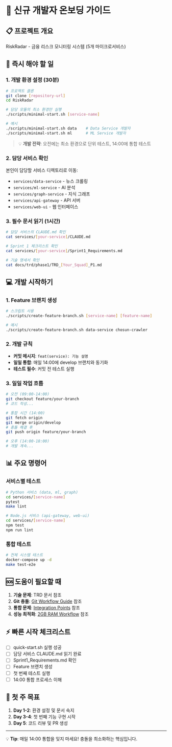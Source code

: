 # 🚀 신규 개발자 온보딩 가이드

## 📋 프로젝트 개요
RiskRadar - 금융 리스크 모니터링 시스템 (5개 마이크로서비스)

## 🎯 즉시 해야 할 일

### 1. 개발 환경 설정 (30분)
```bash
# 프로젝트 클론
git clone [repository-url]
cd RiskRadar

# 담당 모듈의 최소 환경만 실행
./scripts/minimal-start.sh [service-name]

# 예시
./scripts/minimal-start.sh data    # Data Service 개발자
./scripts/minimal-start.sh ml      # ML Service 개발자
```

> 💡 **개발 전략**: 오전에는 최소 환경으로 단위 테스트, 14:00에 통합 테스트

### 2. 담당 서비스 확인
본인이 담당할 서비스 디렉토리로 이동:
- `services/data-service` - 뉴스 크롤링
- `services/ml-service` - AI 분석
- `services/graph-service` - 지식 그래프
- `services/api-gateway` - API 서버
- `services/web-ui` - 웹 인터페이스

### 3. 필수 문서 읽기 (1시간)
```bash
# 담당 서비스의 CLAUDE.md 확인
cat services/[your-service]/CLAUDE.md

# Sprint 1 체크리스트 확인
cat services/[your-service]/Sprint1_Requirements.md

# 기술 명세서 확인
cat docs/trd/phase1/TRD_[Your_Squad]_P1.md
```

## 💻 개발 시작하기

### 1. Feature 브랜치 생성
```bash
# 스크립트 사용
./scripts/create-feature-branch.sh [service-name] [feature-name]

# 예시
./scripts/create-feature-branch.sh data-service chosun-crawler
```

### 2. 개발 규칙
- **커밋 메시지**: `feat(service): 기능 설명`
- **일일 통합**: 매일 14:00에 develop 브랜치와 동기화
- **테스트 필수**: 커밋 전 테스트 실행

### 3. 일일 작업 흐름
```bash
# 오전 (09:00-14:00)
git checkout feature/your-branch
# 코드 작성...

# 통합 시간 (14:00)
git fetch origin
git merge origin/develop
# 충돌 해결 후
git push origin feature/your-branch

# 오후 (14:00-18:00)
# 개발 계속...
```

## 📊 주요 명령어

### 서비스별 테스트
```bash
# Python 서비스 (data, ml, graph)
cd services/[service-name]
pytest
make lint

# Node.js 서비스 (api-gateway, web-ui)
cd services/[service-name]
npm test
npm run lint
```

### 통합 테스트
```bash
# 전체 시스템 테스트
docker-compose up -d
make test-e2e
```

## 🆘 도움이 필요할 때

1. **기술 문제**: TRD 문서 참조
2. **Git 충돌**: [Git Workflow Guide](./GIT_WORKFLOW_GUIDE.md) 참조
3. **통합 문제**: [Integration Points](../trd/common/Integration_Points.md) 참조
4. **성능 최적화**: [2GB RAM Workflow](./2GB_RAM_WORKFLOW.md) 참조

## ⚡ 빠른 시작 체크리스트

- [ ] quick-start.sh 실행 성공
- [ ] 담당 서비스 CLAUDE.md 읽기 완료
- [ ] Sprint1_Requirements.md 확인
- [ ] Feature 브랜치 생성
- [ ] 첫 번째 테스트 실행
- [ ] 14:00 통합 프로세스 이해

## 📅 첫 주 목표

1. **Day 1-2**: 환경 설정 및 문서 숙지
2. **Day 3-4**: 첫 번째 기능 구현 시작
3. **Day 5**: 코드 리뷰 및 PR 생성

---

💡 **Tip**: 매일 14:00 통합을 잊지 마세요! 충돌을 최소화하는 핵심입니다.